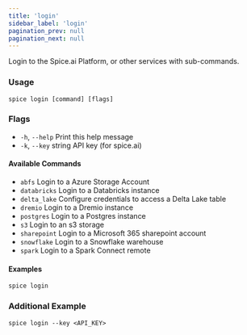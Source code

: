 ```yaml
---
title: 'login'
sidebar_label: 'login'
pagination_prev: null
pagination_next: null
---
```


Login to the Spice.ai Platform, or other services with sub-commands.

### Usage

```shell
spice login [command] [flags]
```

### Flags

- `-h`, `--help` Print this help message
- `-k`, `--key` string API key (for spice.ai)

#### Available Commands

- `abfs` Login to a Azure Storage Account
- `databricks` Login to a Databricks instance
- `delta_lake` Configure credentials to access a Delta Lake table
- `dremio` Login to a Dremio instance
- `postgres` Login to a Postgres instance
- `s3` Login to an s3 storage
- `sharepoint` Login to a Microsoft 365 sharepoint account
- `snowflake` Login to a Snowflake warehouse
- `spark` Login to a Spark Connect remote

#### Examples

```shell
spice login
```

### Additional Example

```shell
spice login --key <API_KEY>
```
